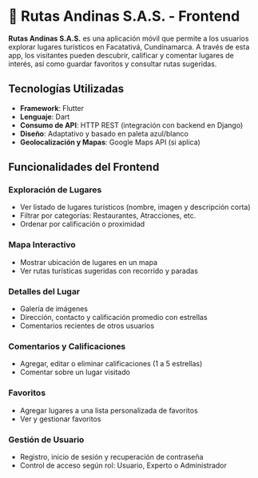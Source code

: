 # 📱 Rutas Andinas S.A.S. - Frontend

**Rutas Andinas S.A.S.** es una aplicación móvil que permite a los usuarios explorar lugares turísticos en Facatativá, Cundinamarca. A través de esta app, los visitantes pueden descubrir, calificar y comentar lugares de interés, así como guardar favoritos y consultar rutas sugeridas.

## Tecnologías Utilizadas

- **Framework**: Flutter 
- **Lenguaje**: Dart
- **Consumo de API**: HTTP REST (integración con backend en Django)
- **Diseño**: Adaptativo y basado en paleta azul/blanco
- **Geolocalización y Mapas**: Google Maps API (si aplica)

##  Funcionalidades del Frontend

###  Exploración de Lugares
- Ver listado de lugares turísticos (nombre, imagen y descripción corta)
- Filtrar por categorías: Restaurantes, Atracciones, etc.
- Ordenar por calificación o proximidad

###  Mapa Interactivo
- Mostrar ubicación de lugares en un mapa
- Ver rutas turísticas sugeridas con recorrido y paradas

###  Detalles del Lugar
- Galería de imágenes
- Dirección, contacto y calificación promedio con estrellas
- Comentarios recientes de otros usuarios

###  Comentarios y Calificaciones
- Agregar, editar o eliminar calificaciones (1 a 5 estrellas)
- Comentar sobre un lugar visitado

###  Favoritos
- Agregar lugares a una lista personalizada de favoritos
- Ver y gestionar favoritos

###  Gestión de Usuario
- Registro, inicio de sesión y recuperación de contraseña
- Control de acceso según rol: Usuario, Experto o Administrador
